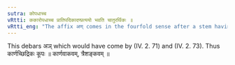```yaml
---
sutra: कोपधाच्च
vRtti: ककारोपधाच्च प्रातिपदिकादण्प्रत्ययो भवति चातुरर्थिकः ॥
vRtti_eng: "The affix अण् comes in the fourfold sense after a stem having क् for its penultimate."
---
```

This debars अञ् which would have come by (IV. 2. 71) and (IV. 2. 73). Thus कार्णच्छिद्रिकः कूपः ॥ कार्णवाकवम्, त्रैशङ्कवम् ॥
